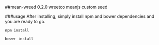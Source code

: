 ##mean-wreed 0.2.0
wreetco meanjs custom seed

###usage
After installing, simply install npm and bower dependencies and you are ready to go. 

`npm install`

`bower install`
